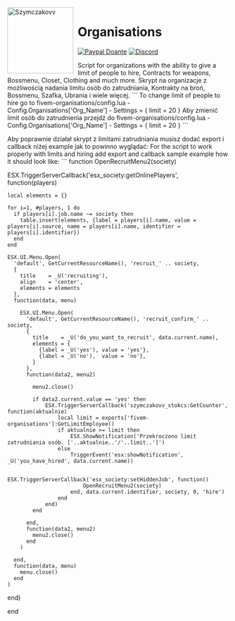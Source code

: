 <img width="150" height="150" align="left" style="float: left; margin: 0 10px 0 0;" alt="Szymczakovv" src="https://i.imgur.com/42AnCgD.jpg">  

# Organisations
[![Paypal Doante](https://img.shields.io/badge/paypal-donate-blue.svg)](https://www.paypal.me/oplatyprimerp)
[![Discord](https://discordapp.com/api/guilds/690686401469087756/embed.png)](https://discord.gg/wrSqK6k)

<p></p>
Script for organizations with the ability to give a limit of people to hire, Contracts for weapons, Bossmenu, Closet, Clothing and much more.
Skrypt na organizacje z możliwością nadania limitu osób do zatrudniania, Kontrakty na broń, Bossmenu, Szafka, Ubrania i wiele więcej.
```
To change limit of people to hire go to fivem-organisations/config.lua - Config.Organisations['Org_Name'] - Settings = { limit = 20 }
Aby zmienić limit osób do zatrudnienia przejdź do fivem-organisations/config.lua - Config.Organisations['Org_Name'] - Settings = { limit = 20 }
```
<p> </p>
Aby poprawnie działał skrypt z limitami zatrudniania musisz dodać export i callback niżej example jak to powinno wyglądać:
For the script to work properly with limits and hiring add export and callback sample example how it should look like:
```
function OpenRecruitMenu2(society)

  ESX.TriggerServerCallback('esx_society:getOnlinePlayers', function(players)

    local elements = {}

    for i=1, #players, 1 do
      if players[i].job.name ~= society then
        table.insert(elements, {label = players[i].name, value = players[i].source, name = players[i].name, identifier = players[i].identifier})
      end
    end

    ESX.UI.Menu.Open(
      'default', GetCurrentResourceName(), 'recruit_' .. society,
      {
        title    = _U('recruiting'),
        align    = 'center',
        elements = elements
      },
      function(data, menu)

        ESX.UI.Menu.Open(
          'default', GetCurrentResourceName(), 'recruit_confirm_' .. society,
          {
            title    = _U('do_you_want_to_recruit', data.current.name),
            elements = {
              {label = _U('yes'), value = 'yes'},
              {label = _U('no'),  value = 'no'},
            }
          },
          function(data2, menu2)

            menu2.close()

            if data2.current.value == 'yes' then
				ESX.TriggerServerCallback('szymczakovv_stokcs:GetCounter', function(aktualnie)
					local limit = exports['fivem-organisations']:GetLimitEmployee()
					if aktualnie >= limit then
						ESX.ShowNotification('Przekroczono limit zatrudniania osób. ['..aktualnie..'/'..limit..']')
					else
						TriggerEvent('esx:showNotification', _U('you_have_hired', data.current.name))

						ESX.TriggerServerCallback('esx_society:setHiddenJob', function()
							OpenRecruitMenu2(society)
						end, data.current.identifier, society, 0, 'hire')
					end
				end)
            end

          end,
          function(data2, menu2)
            menu2.close()
          end
        )

      end,
      function(data, menu)
        menu.close()
      end
    )

  end)

end
```
